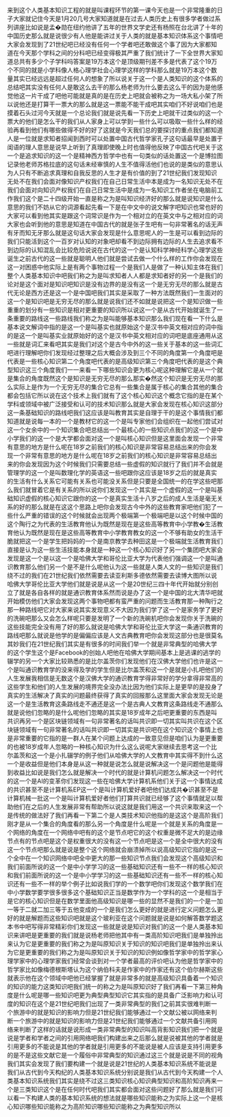 来到这个人类基本知识工程的就是叫课程环节的第一课今天也是一个非常隆重的日子大家就记住今天是1月20几号大家知道就是在过去人类历史上有很多学者做过系列讲座比如说是孟�勋在纽约他讲了五年的世界文学史还有杨照在台北讲了十年的中国历史那么就是说很少有人他是能讲过关于人类的就是基本知识体系这个事情吧大家会发现到了21世纪吧已经没有任何一个学者吧还敢做这个事了因为大家都知道在今天那个学科之间的分科吧已经变得极其严重了我们统计了一下全世界大家知道总共有多少个子学科吗答案是19万本这个是顶级期刊差不多是代表了这个19万个不同的就是小学科像人格心理学社会心理学这样的学科那么就是19万本这个数量其实已经远远是超过任何人的想象了所以说关于这一个是人类知识的这个体系的总结吧其实没有任何人是敢这么去干的那么杨老师为什么要去这么干的因为是他感觉他这一片干成了吧他可能就是真的是在历史上吧就会被称之为一场大私小架了所以说他还是打算干一票大的那么就是这一票能不能干成吧其实咱们不好说咱们也是摸着石头过河今天就是一个总论我们就是说先看一下历史上吧就干过类似的这一个票大的他们是怎么干的我们从人家身上可以学到一些什么可以吸取一些什么样的经验再看到他们有哪些做得不好的好了这就是今天我们总的要探讨的重点我们都知道人是一位就是求知者招闻到西时可以处置中国古代哲学家孔子这句话最早是处置于闺语的理人意思是说早上听到了真理即使晚上时也值得他反映了中国古代吧关于这一个是追求知识的这一个是精神西方哲学中也有一句类似的话处置这一个是博拉图记录他老师苏格拉底的这句话未经审慎的人生不值得活他们也说的是类似的意思认为人只有不断追求真理和自我反思的人生才是有价值的到了21世纪我们发现知识无处不在我们会面对像知识产权我们在自己日常生活中本是成为一名知识无处不在我们会面对向知识产权我们在自己日常生活中是成为一名知识工作者坐在电脑前工作我们这个是二十四级开始一直是称之为是叫知识经济好的那么就是说知识是什么意思的我们不妨从它的词源看起先看一下是在中文中的说文解字吧知识也常也好的大家可以看到他其实是跟这个词常识是作为一个相对立的在英文中与之相对应的词大家也会听到他的意思是知道在中国古代的就是张子生吧有一句非常著名的话无声有牙而知无牙那么就是这句话大家会发现是什么意思呢人的一生是可以看到边际的我们只能活到这个一百岁对认知的对象吧却看不到边际拥有边际的人生去追求看不到边际的认知混乱会比较危险说说在古代的这一个是认知科学神经科学心理学这些诞生之前古代的这一些就是聪明人他们就是尝试去做一个什么样的工作你会发现在这一对困惑中他实际上是有两个事物过程一个是我们人是做了一种认知主体在我们整个人类基本知识中吧我们称之为是叫求知者人人都是求知者好的另一个是我们的论对是这个面对是知识吧知识是没有边界的是没有这一个是无穷无尽的那么就是古代无论是西方还是这一个是中国吧我们其实是采取了一种方法既然我们一生面对的这一个是知识吧是无穷无尽的那么就是说我们还不如就是说把这一个是知识做一些重重的划分有一些知识是相对更重要的知识所以说这一个是从古代开始就诞生了一条重要的路线这一些路线我们称之为是叫能够基本知识那么我们现在看一下什么是基本说文解词中指的是这一个是叫基实也就原始这个是汉书中英文相对应的词中指的是这一个是叫基实业就原始好的这个是汉书中英文相对应的词吧是底座通用从这一些就是词汇来看吧其实是我们对这个是古今中外的这一些关于基本的这一些词汇吧进行理解吧你们发现经过整理之后大概会涉及到三个不同的角度第一个角度吧是代表是一些核心知识第二个角度吧代表的是高级知识第三个角度吧代表的是这个典型知识这三个角度我们一一来看一下哪些知识会更为核心呢这种理解它是从一个就是集合的角度既然这个是知识是无穷无尽的那么那实�然这个知识是无穷无尽的那么实际上是作为一个无穷无尽的集合它总有一些集合是属于核心的集合其他的集合都会包括它所以说在这个技术上我们就有了这个核心知识这个概念它指的是在某个学科或领域中被广泛接受和认可的技术知识那么就是大家会发现在核心知识这部分这一条基础知识的路线吧我们这应该是叫教育其实是自理于干的是这个事情我们都知道就是说每一本的一个是教材它的这一个是叫专家他们会组织在一起他们尝试对这一个女余中的一个知识集合吧总结出一个最核心的一些知识点我们的这一个是中小学我们的这一个是大学都会面对这一个是叫核心知识但是这里面会发现一个非常有意思的地方是什么呢在18岁之前我们的核心知识是非常容易总结出来的你会发现一个非常有意思的地方是什么呢在18岁之前我们的核心知识是非常容易总结出来的你会发现因为这个时候我们只需要总结一些虚假的知识就行了我们并不会就是管理学的这一个是叫数理化学的英语这一些吧跟你这应该是18岁之后的就是真实的生活有什么关系它可能有关系也可能没关系但是只要是全国统一的在学这些吧那么我们就冒着它是有关系的所以说你们发现这一个其实是一个虚假的这一个是叫基础知识虚假的核心知识它跟你的这一个是真实生活十八岁之后的成人生活是毫无关系的好的那么就是在这这个思路上吧你会发现古今中外的这些教育家吧他们犯了一些什么严重的错误的这个时候就会出现两个极端第一个极端吧是以这个时候中国的这个陶行之为代表的生活教育他认为既然是现在是这些高等教育中小学教�生活教育他认为既然是现在是这些高等教育中小学教育教女的这一个不够有助女的生活干脆就把这一个是学生把妈妈的一个是南京教学去种田这是一个极端就生活教育我们直接是认为这一些生活技能本身就是一种这一个核心知识好了另一个集团吧大家会发现是这一个是以这一个是哈佛大学和哥伦比亚大学为代表他们强调这一个是叫通识教育那么他们另一个是不是什么呢他认为这一些就是人类人文的一些知识是我们绕不过的我们在21世纪我们依然需要去读亚利斯多德依然需要去读博大图所以说哈佛大学哥伦比亚大学他们就是说是从这一个是20世纪三四十年代开始就分别创立了就是各自各样的就是通识教育体系然而说是办了这一个是中国的北大清华吧就开始模仿他们大家会发现这两个事物吧都有蛮严重的问题而生活教育那一种陶行之那一种路线吧它对大家来说其实发现意义不大因为我们学了这一个是家务学了更好的洗碗吧那么又会怎么样呢只要是发明了一个新的洗碗机吧你会发现你关于洗碗的这些技能完全没有用了好的那么就说是哈佛大学和哥伦比亚大学这一条通识教育的路线吧那么就说是他学的是偏偏应该是人文古典教育吧你会发现这部分也是很莫名其妙我们在21世纪我们其实是有很多的时间我们举一个就是非常典型的哈佛大学的这个学生这个是Facebook的创始人吧他在哈佛大学期间基本上是逃课的逃学的辍学的另一个大家比较熟悉的是比尔盖茨你们发现他们在汉佛大学他们也许是这一个是叫通识教育学的没来得及学的学生但是比尔盖茨和这一个是就是小扎吧他们的人生发展我相信是无数这个是汉佛大学的通识教育学得非常好的学分拿得非常高的这些学生和他们的人生发展的境界完全没办法比因为他们实际上是更早的是投身了真实的生活解决了真实的问题最终获得了真实的回报那么这里面大家会发现无论是这一个是生活教育这条路线走不通还是这一个是古典人文教育这条路线走不通那么就是说他们忽略的是什么呢他们忽略的其实是18岁成年之后吧更重要的东西是叫共识再另一个是区块链领域有一句非常著名的话叫共识即一切其实叫共识在这个区块链领域有一句非常著名的话叫共识即一切其实是共识吧在这个知识这个事情上也是非常重要的它指的是一群人在某个问题上达成的一致意见但是咱们认为是更重要的也被18岁成年人忽略的一种核心知识为什么这么说呢大家继续去思考这一个比尔盖茨和这一个是小扎辍学的例子他们从哈佛大学的人文教育中其实得不到什么这一个是收益但是他们本身是从这一种就是说怎么就是说解决这一个是问题他是能得到收益比如说是我们怎么就是解决一个时代的就是计算机问题怎么解决这一个时代的这一个是AI的变革你们发现这一些在哈佛大学计算机系他们关于这一个事情达成的共识甚至不是计算机系EP这一个是叫计算机爱好者吧他们达成共�识甚至不是计算机械一批这一个是叫计算机爱好者他们打算共识就已经够了这个事情就足以帮助他们在之后的人生发展非常有帮助所以说这就是我们用这一个共识来取来这一个是传统的做法好了我们再看一下第二个是人类技术知识他指的是这这个是高阶我们刚才是从一个集合的角度看的那么另一个角度是什么呢是一个就是关系的角度是一个网络的角度在一个网络中吧有的这个是节点吧它的这个权重是微不足大的是边缘节点有的节点吧是这个是权重很大的没有这一个节点吧是这一个是全中很大的没有这一个节点吧那么就是说是整个这个网络就会崩溃掉所以说高级知识它指的是这一个全中在一个知识网络中吧全中更大的那一些知识节点我们会发现这个高级知识和我们前面所说的这一个是中小学学习的这一些基础知识还有一些不一样的核心知识和我们前面所说的这一个是中小学学习的这一些基础知识还有一些不一样的核心知识还有一些不一样的举个例子比如说我们学的一个数学吧你们发现这个数学我们在中小学数学要学很多很多这个基础知识正当是数学作为一个学科的这一个是相当于是它的核心知识但是在数学里面他高级知识是哪一些的显然不是我们的一个是一加一等于二就二加三等于五他变成的一个是我们怎么更好的就是进行定义问题怎么更好的就是解题而这些知识吧就是这个玻利亚在这个问题就是说是如何解答数学题这本书中吧写得非常精彩你们发现这一些就是说是知识对我们的这一个是人类基本知识来讲吧是更重要的我们就是说杨老师把他其中有一类高阶知识吧我们是单独拎出来认为它是更重要的我们称之为是叫原知识关于知识的知识吧我们是单独拎出来认为它是更重要的我们称之为是叫原知识关于知识的知识例如像哲学家中的哲学家心理学家中的心理学家我们经常会谈到对一个学者最高的评价吧认为他是哲学家中的哲学家比如像梅德根斯塔认为这个纳伯科夫是作家中的作家还有这个伯尔赫斯这些就表示他在这个领域中吧他已经掌握了就是非常多的就是高级知识具备着一个知识的知识的能力这类知识吧我们统一的称之为是叫原知识好了我们再看一下第三种角度是什么呢是哪一些知识吧更为典型典型知识它其实指的是具备广泛影响力和认可度的知识在这个是21世纪吧我们出现了一类非常典型的我们之前其实很难判断一个旅游中的就是知识的影响力但是21世纪我们能够通过一个文献公被以网络来判断一个旅游中的就是知识的影响力但是21世纪我们能够通过一个文献共备引用网络来判断了这样的话就是说形成一类非常典型的知识叫高背影知识我们把一个就是说是学者和学者之间的引用网络吧我们构建出来之后那么就是说被其他的学者就是引用更多的不能说是其他的学者就是引用更多的不能说是被人应该是支持引用更多的是不是这些文献它是一个履俗中非常典型的知识通过这三个就是说是不同的视角我们其实会发现了我们要构建一个就是说是21世纪的人类基本知识系统不能说是我们从古代到今天构纪的人类基本知识系统分别说是我们从古代到今天构建一个人类基本知识系统我们其实是绕不过这三类知识核心知识典型知识和高阶知识再来一个是三类知识这个是在任何时代吧我们其实都会面对这些问题好了那么就是我们可以看一下构建人类的基本知识系统的想法就是哪些知识能称之为实际上这一个是核心知识哪些知识能称之为高阶知识哪些知识能称之为典型知识所以